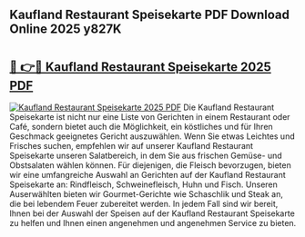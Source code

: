## Kaufland Restaurant Speisekarte PDF Download Online 2025 y827K

# <h2><a href="http://gc8kcpe.nevu.top/?p=Kaufland+Restaurant+Speisekarte">🔗 👉🔴 Kaufland Restaurant Speisekarte 2025 PDF</a></h2>

[![Kaufland Restaurant Speisekarte 2025 PDF](https://i.imgur.com/dBaPXMq.png)](http://gc8kcpe.nevu.top/?p=Kaufland+Restaurant+Speisekarte)
Die Kaufland Restaurant Speisekarte ist nicht nur eine Liste von Gerichten in einem Restaurant oder Café, sondern bietet auch die Möglichkeit, ein köstliches und für Ihren Geschmack geeignetes Gericht auszuwählen. Wenn Sie etwas Leichtes und Frisches suchen, empfehlen wir auf unserer Kaufland Restaurant Speisekarte unseren Salatbereich, in dem Sie aus frischen Gemüse- und Obstsalaten wählen können. Für diejenigen, die Fleisch bevorzugen, bieten wir eine umfangreiche Auswahl an Gerichten auf der Kaufland Restaurant Speisekarte an: Rindfleisch, Schweinefleisch, Huhn und Fisch. Unseren Auserwählten bieten wir Gourmet-Gerichte wie Schaschlik und Steak an, die bei lebendem Feuer zubereitet werden. In jedem Fall sind wir bereit, Ihnen bei der Auswahl der Speisen auf der Kaufland Restaurant Speisekarte zu helfen und Ihnen einen angenehmen und angenehmen Service zu bieten.

